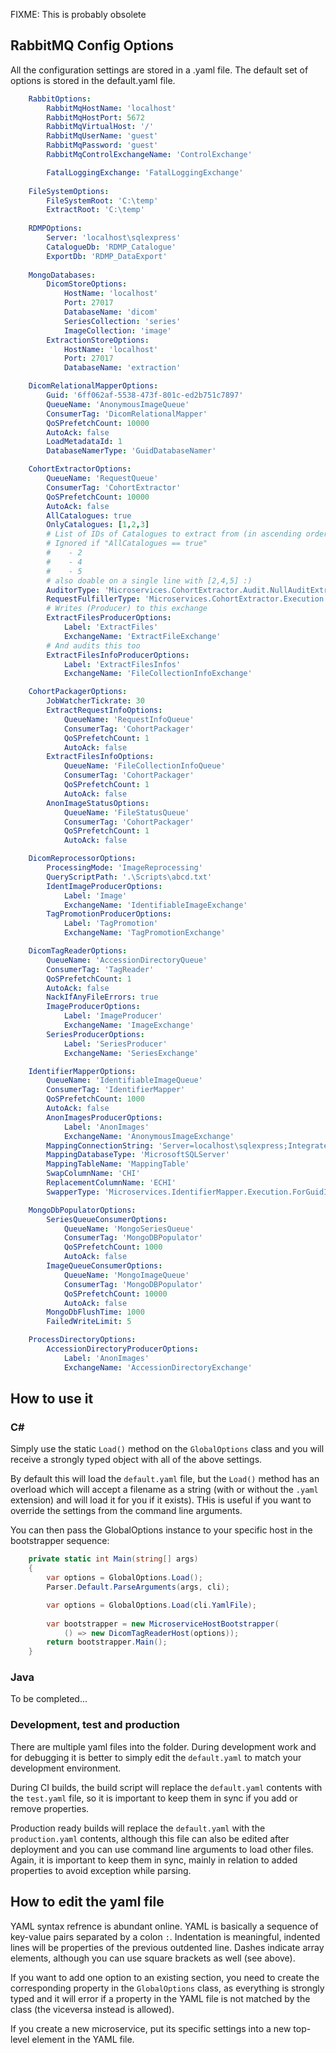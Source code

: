 ﻿
FIXME: This is probably obsolete

## RabbitMQ Config Options

All the configuration settings are stored in a .yaml file. The default set of options is stored in the default.yaml file.

```yaml
    RabbitOptions:
        RabbitMqHostName: 'localhost'
        RabbitMqHostPort: 5672
        RabbitMqVirtualHost: '/'
        RabbitMqUserName: 'guest'
        RabbitMqPassword: 'guest'
        RabbitMqControlExchangeName: 'ControlExchange'

        FatalLoggingExchange: 'FatalLoggingExchange'
        
    FileSystemOptions:
        FileSystemRoot: 'C:\temp'
        ExtractRoot: 'C:\temp'
            
    RDMPOptions:
        Server: 'localhost\sqlexpress'
        CatalogueDb: 'RDMP_Catalogue'
        ExportDb: 'RDMP_DataExport'
    
    MongoDatabases:
        DicomStoreOptions:
            HostName: 'localhost'
            Port: 27017
            DatabaseName: 'dicom'
            SeriesCollection: 'series'
            ImageCollection: 'image'
        ExtractionStoreOptions:
            HostName: 'localhost'
            Port: 27017
            DatabaseName: 'extraction'

    DicomRelationalMapperOptions:
        Guid: '6ff062af-5538-473f-801c-ed2b751c7897'
        QueueName: 'AnonymousImageQueue'
        ConsumerTag: 'DicomRelationalMapper'
        QoSPrefetchCount: 10000
        AutoAck: false
        LoadMetadataId: 1
        DatabaseNamerType: 'GuidDatabaseNamer'

    CohortExtractorOptions:
        QueueName: 'RequestQueue'
        ConsumerTag: 'CohortExtractor'
        QoSPrefetchCount: 10000
        AutoAck: false
        AllCatalogues: true
        OnlyCatalogues: [1,2,3]
        # List of IDs of Catalogues to extract from (in ascending order).
        # Ignored if "AllCatalogues == true"
        #    - 2
        #    - 4
        #    - 5
        # also doable on a single line with [2,4,5] :)
        AuditorType: 'Microservices.CohortExtractor.Audit.NullAuditExtractions'
        RequestFulfillerType: 'Microservices.CohortExtractor.Execution.RequestFulfillers.FromCataloguesExtractionRequestFulfiller'
        # Writes (Producer) to this exchange
        ExtractFilesProducerOptions: 
            Label: 'ExtractFiles'
            ExchangeName: 'ExtractFileExchange'
        # And audits this too
        ExtractFilesInfoProducerOptions: 
            Label: 'ExtractFilesInfos'
            ExchangeName: 'FileCollectionInfoExchange'

    CohortPackagerOptions:
        JobWatcherTickrate: 30
        ExtractRequestInfoOptions: 
            QueueName: 'RequestInfoQueue'
            ConsumerTag: 'CohortPackager'
            QoSPrefetchCount: 1
            AutoAck: false
        ExtractFilesInfoOptions:
            QueueName: 'FileCollectionInfoQueue'
            ConsumerTag: 'CohortPackager'
            QoSPrefetchCount: 1
            AutoAck: false
        AnonImageStatusOptions:
            QueueName: 'FileStatusQueue'
            ConsumerTag: 'CohortPackager'
            QoSPrefetchCount: 1
            AutoAck: false

    DicomReprocessorOptions:
        ProcessingMode: 'ImageReprocessing'
        QueryScriptPath: '.\Scripts\abcd.txt'
        IdentImageProducerOptions: 
            Label: 'Image'
            ExchangeName: 'IdentifiableImageExchange'
        TagPromotionProducerOptions: 
            Label: 'TagPromotion'
            ExchangeName: 'TagPromotionExchange'

    DicomTagReaderOptions:
        QueueName: 'AccessionDirectoryQueue'
        ConsumerTag: 'TagReader'
        QoSPrefetchCount: 1
        AutoAck: false
        NackIfAnyFileErrors: true
        ImageProducerOptions: 
            Label: 'ImageProducer'
            ExchangeName: 'ImageExchange'
        SeriesProducerOptions: 
            Label: 'SeriesProducer'
            ExchangeName: 'SeriesExchange'

    IdentifierMapperOptions:
        QueueName: 'IdentifiableImageQueue'
        ConsumerTag: 'IdentifierMapper'
        QoSPrefetchCount: 1000
        AutoAck: false
        AnonImagesProducerOptions: 
            Label: 'AnonImages'
            ExchangeName: 'AnonymousImageExchange'
        MappingConnectionString: 'Server=localhost\sqlexpress;Integrated Security=true;Initial Catalog=MappingDatabase;'
        MappingDatabaseType: 'MicrosoftSQLServer'
        MappingTableName: 'MappingTable'
        SwapColumnName: 'CHI'
        ReplacementColumnName: 'ECHI'
        SwapperType: 'Microservices.IdentifierMapper.Execution.ForGuidIdentifierSwapper'

    MongoDbPopulatorOptions:
        SeriesQueueConsumerOptions:
            QueueName: 'MongoSeriesQueue'
            ConsumerTag: 'MongoDBPopulator'
            QoSPrefetchCount: 1000
            AutoAck: false
        ImageQueueConsumerOptions:
            QueueName: 'MongoImageQueue'
            ConsumerTag: 'MongoDBPopulator'
            QoSPrefetchCount: 10000
            AutoAck: false
        MongoDbFlushTime: 1000
        FailedWriteLimit: 5

    ProcessDirectoryOptions:
        AccessionDirectoryProducerOptions:
            Label: 'AnonImages'
            ExchangeName: 'AccessionDirectoryExchange'
```

## How to use it

### C#

Simply use the static `Load()` method on the `GlobalOptions` class and you will receive a strongly typed object with all
of the above settings.

By default this will load the `default.yaml` file, but the `Load()` method has an overload which will accept a filename as a string (with or without the `.yaml` extension)
and will load it for you if it exists). THis is useful if you want to override the settings from the command line arguments.

You can then pass the GlobalOptions instance to your specific host in the bootstrapper sequence:

```csharp
    private static int Main(string[] args)
    {
        var options = GlobalOptions.Load();
        Parser.Default.ParseArguments(args, cli);

        var options = GlobalOptions.Load(cli.YamlFile);
            
        var bootstrapper = new MicroserviceHostBootstrapper(
            () => new DicomTagReaderHost(options));
        return bootstrapper.Main();
    }
```

### Java

To be completed...

### Development, test and production

There are multiple yaml files into the folder. During development work and for debugging it is better to simply edit the `default.yaml` to match your development 
environment.

During CI builds, the build script will replace the `default.yaml` contents with the `test.yaml` file, so it is important to keep them in sync if you
add or remove properties.

Production ready builds will replace the `default.yaml` with the `production.yaml` contents, although this file can also be edited after deployment and 
you can use command line arguments to load other files. Again, it is important to keep them in sync, mainly in relation to added properties to avoid 
exception while parsing.

## How to edit the yaml file

YAML syntax refrence is abundant online. YAML is basically a sequence of key-value pairs separated by a colon `:`. Indentation is meaningful,
indented lines will be properties of the previous outdented line. Dashes indicate array elements, although you can use square brackets as well (see above).

If you want to add one option to an existing section, you need to create the corresponding property in the `GlobalOptions` class, as
everything is strongly typed and it will error if a property in the YAML file is not matched by the class (the viceversa instead is allowed).

If you create a new microservice, put its specific settings into a new top-level element in the YAML file.
